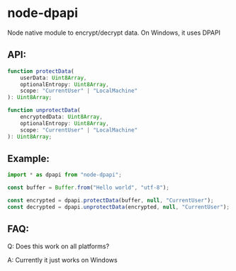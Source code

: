 # node-dpapi
Node native module to encrypt/decrypt data. On Windows, it uses DPAPI

## API:
```typescript
function protectData(
    userData: Uint8Array,
    optionalEntropy: Uint8Array,
    scope: "CurrentUser" | "LocalMachine"
): Uint8Array;

function unprotectData(
    encryptedData: Uint8Array,
    optionalEntropy: Uint8Array,
    scope: "CurrentUser" | "LocalMachine"
): Uint8Array;
```

## Example:
```javascript
import * as dpapi from "node-dpapi";

const buffer = Buffer.from("Hello world", "utf-8");

const encrypted = dpapi.protectData(buffer, null, "CurrentUser");
const decrypted = dpapi.unprotectData(encrypted, null, "CurrentUser");
```

## FAQ:
Q: Does this work on all platforms?

A: Currently it just works on Windows
